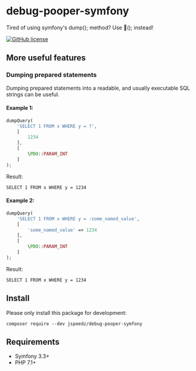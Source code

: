 # debug-pooper-symfony

Tired of using symfony's dump(); method? Use 💩(); instead!

[![GitHub license](https://img.shields.io/github/license/jspeedz/debug-pooper-symfony.svg)](https://github.com/jspeedz/debug-pooper-symfony/blob/master/LICENSE)

## More useful features
### Dumping prepared statements
Dumping prepared statements into a readable, and usually executable SQL strings can be useful.

#### Example 1:

```php
dumpQuery(
    'SELECT 1 FROM x WHERE y = ?',
    [
        1234
    ],
    [
        \PDO::PARAM_INT
    ]
);
```
Result:

`SELECT 1 FROM x WHERE y = 1234`

#### Example 2:

```php
dumpQuery(
    'SELECT 1 FROM x WHERE y = :some_named_value',
    [
        'some_named_value' => 1234
    ],
    [
        \PDO::PARAM_INT
    ]
);
```
Result:

`SELECT 1 FROM x WHERE y = 1234`

## Install
Please only install this package for development:

`composer require --dev jspeedz/debug-pooper-symfony`

## Requirements
- Symfony 3.3+
- PHP 7.1+
